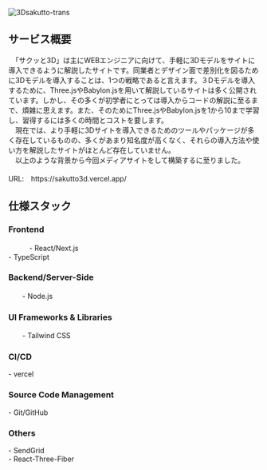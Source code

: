 ![3Dsakutto-trans](https://github.com/ando2525/sakutto3d/assets/103553194/4f295819-83a6-4786-b6b2-213681652d24)

<h2>サービス概要</h2>
　「サクッと3D」は主にWEBエンジニアに向けて、手軽に3Dモデルをサイトに導入できるように解説したサイトです。同業者とデザイン面で差別化を図るために3Dモデルを導入することは、1つの戦略であると言えます。３Dモデルを導入するために、Three.jsやBabylon.jsを用いて解説しているサイトは多く公開されています。しかし、その多くが初学者にとっては導入からコードの解説に至るまで、煩雑に思えます。また、そのためにThree.jsやBabylon.jsを1から10まで学習し、習得するには多くの時間とコストを要します。
<br/>　現在では、より手軽に3Dサイトを導入できるためのツールやパッケージが多く存在しているものの、多くがあまり知名度が高くなく、それらの導入方法や使い方を解説したサイトがほとんど存在していません。
<br/>　以上のような背景から今回メディアサイトをして構築するに至りました。
<br/><br/>URL:　https://sakutto3d.vercel.app/


<h2>仕様スタック</h2>
<h3>Frontend</h3>
　　　- React/Next.js
<br/> - TypeScript
<h3>Backend/Server-Side</h3>
　　- Node.js
<h3>UI Frameworks & Libraries</h3>
　　- Tailwind CSS
<h3>CI/CD</h3>
 - vercel
<h3>Source Code Management</h3>
 - Git/GitHub
<h3>Others</h3>
 - SendGrid
<br/> - React-Three-Fiber
